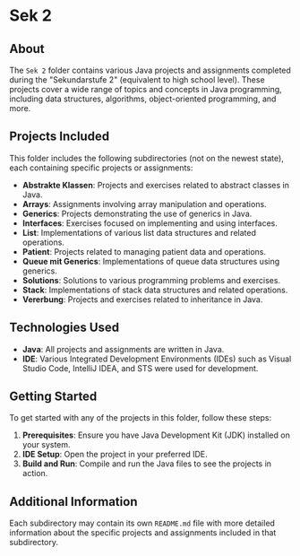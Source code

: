 # Sek 2

## About
The `Sek 2` folder contains various Java projects and assignments completed during the "Sekundarstufe 2" (equivalent to high school level). These projects cover a wide range of topics and concepts in Java programming, including data structures, algorithms, object-oriented programming, and more.

## Projects Included
This folder includes the following subdirectories (not on the newest state), each containing specific projects or assignments:

- **Abstrakte Klassen**: Projects and exercises related to abstract classes in Java.
- **Arrays**: Assignments involving array manipulation and operations.
- **Generics**: Projects demonstrating the use of generics in Java.
- **Interfaces**: Exercises focused on implementing and using interfaces.
- **List**: Implementations of various list data structures and related operations.
- **Patient**: Projects related to managing patient data and operations.
- **Queue mit Generics**: Implementations of queue data structures using generics.
- **Solutions**: Solutions to various programming problems and exercises.
- **Stack**: Implementations of stack data structures and related operations.
- **Vererbung**: Projects and exercises related to inheritance in Java.

## Technologies Used
- **Java**: All projects and assignments are written in Java.
- **IDE**: Various Integrated Development Environments (IDEs) such as Visual Studio Code, IntelliJ IDEA, and STS were used for development.

## Getting Started
To get started with any of the projects in this folder, follow these steps:

1. **Prerequisites**: Ensure you have Java Development Kit (JDK) installed on your system.
2. **IDE Setup**: Open the project in your preferred IDE.
3. **Build and Run**: Compile and run the Java files to see the projects in action.

## Additional Information
Each subdirectory may contain its own `README.md` file with more detailed information about the specific projects and assignments included in that subdirectory.